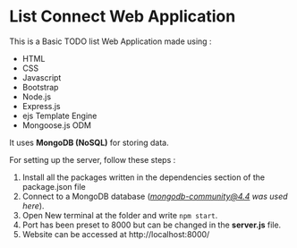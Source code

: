 # List Connect Web Application

This is a Basic TODO list Web Application made using : 

- HTML
- CSS
- Javascript
- Bootstrap
- Node.js
- Express.js
- ejs Template Engine
- Mongoose.js ODM


It uses **MongoDB (NoSQL)** for storing data.

For setting up the server, follow these steps :
1. Install all the packages written in the dependencies section of the package.json file
2. Connect to a MongoDB database (*mongodb-community@4.4 was used here*). 
3. Open New terminal at the folder and write `npm start`.
4. Port has been preset to 8000 but can be changed in the **server.js** file.
5. Website can be accessed at  http://localhost:8000/

